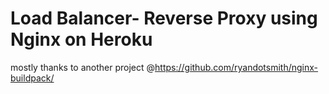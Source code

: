# Load Balancer- Reverse Proxy using Nginx on Heroku

mostly thanks to another project @https://github.com/ryandotsmith/nginx-buildpack/